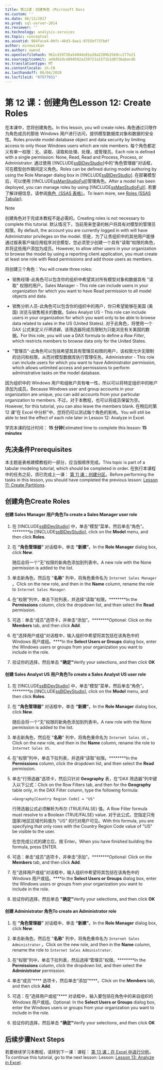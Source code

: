 ```yaml
---
title: 第12课：创建角色 |Microsoft Docs
ms.custom: ''
ms.date: 06/13/2017
ms.prod: sql-server-2014
ms.reviewer: ''
ms.technology: analysis-services
ms.topic: conceptual
ms.assetid: 984face4-00fc-46d3-8ae1-9755bf737bdf
author: minewiskan
ms.author: owend
ms.openlocfilehash: 962cd19726a5404de81e20a2209b25b9cc277e21
ms.sourcegitcommit: ad4d92dce894592a259721a1571b1d8736abacdb
ms.translationtype: MT
ms.contentlocale: zh-CN
ms.lasthandoff: 08/04/2020
ms.locfileid: "87577031"
---
```

# <a name="lesson-12-create-roles"></a><span data-ttu-id="1fef7-102">第 12 课：创建角色</span><span class="sxs-lookup"><span data-stu-id="1fef7-102">Lesson 12: Create Roles</span></span>
  <span data-ttu-id="1fef7-103">在本课中，您将创建角色。</span><span class="sxs-lookup"><span data-stu-id="1fef7-103">In this lesson, you will create roles.</span></span> <span data-ttu-id="1fef7-104">角色通过只限作为角色成员的那些 Windows 用户进行访问，提供模型数据库对象和数据的安全性。</span><span class="sxs-lookup"><span data-stu-id="1fef7-104">Roles provide model database object and data security by limiting access to only those Windows users which are role members.</span></span> <span data-ttu-id="1fef7-105">每个角色都定义有单一权限：无、读取、读取和处理、处理，或管理员。</span><span class="sxs-lookup"><span data-stu-id="1fef7-105">Each role is defined with a single permission: None, Read, Read and Process, Process, or Administrator.</span></span> <span data-ttu-id="1fef7-106">通过使用 [!INCLUDE[ssBIDevStudio](../includes/ssbidevstudio-md.md)]中的“角色管理器”对话框，可在模型创作期间定义角色。</span><span class="sxs-lookup"><span data-stu-id="1fef7-106">Roles can be defined during model authoring by using the Role Manager dialog box in [!INCLUDE[ssBIDevStudio](../includes/ssbidevstudio-md.md)].</span></span> <span data-ttu-id="1fef7-107">在部署模型后，可以使用 [!INCLUDE[ssManStudioFull](../includes/ssmanstudiofull-md.md)]管理角色。</span><span class="sxs-lookup"><span data-stu-id="1fef7-107">After a model has been deployed, you can manage roles by using [!INCLUDE[ssManStudioFull](../includes/ssmanstudiofull-md.md)].</span></span> <span data-ttu-id="1fef7-108">若要了解详细信息，请参阅[角色（SSAS 表格）](tabular-models/roles-ssas-tabular.md)。</span><span class="sxs-lookup"><span data-stu-id="1fef7-108">To learn more, see [Roles &#40;SSAS Tabular&#41;](tabular-models/roles-ssas-tabular.md).</span></span>  
  
> [!NOTE]  
>  <span data-ttu-id="1fef7-109">创建角色对于完成本教程不是必需的。</span><span class="sxs-lookup"><span data-stu-id="1fef7-109">Creating roles is not necessary to complete this tutorial.</span></span> <span data-ttu-id="1fef7-110">默认情况下，当前用来登录的帐户将具有对模型的管理员权限。</span><span class="sxs-lookup"><span data-stu-id="1fef7-110">By default, the account you are currently logged in with will have Administrator privileges on the model.</span></span> <span data-ttu-id="1fef7-111">但是，为了让贵组织中的其他用户能够通过报表客户端应用程序浏览模型，您必须至少创建一个具有“读取”权限的角色，并将这些用户添加为成员。</span><span class="sxs-lookup"><span data-stu-id="1fef7-111">However, to allow other users in your organization to browse the model by using a reporting client application, you must create at least one role with Read permissions and add those users as members.</span></span>  
  
 <span data-ttu-id="1fef7-112">将创建三个角色：</span><span class="sxs-lookup"><span data-stu-id="1fef7-112">You will create three roles:</span></span>  
  
-   <span data-ttu-id="1fef7-113">销售经理-此角色可以包含你的组织中希望其对所有模型对象和数据具有 "读取" 权限的用户。</span><span class="sxs-lookup"><span data-stu-id="1fef7-113">Sales Manager - This role can include users in your organization for which you want to have Read permission to all model objects and data.</span></span>  
  
-   <span data-ttu-id="1fef7-114">销售分析人员-此角色可以包含你的组织中的用户，你只希望能够在美国 (美国) 浏览与销售相关的数据。</span><span class="sxs-lookup"><span data-stu-id="1fef7-114">Sales Analyst US - This role can include users in your organization for which you want only to be able to browse data related to sales in the US (United States).</span></span> <span data-ttu-id="1fef7-115">对于此角色，将使用一个 DAX 公式来定义*行筛选器*，该筛选器将成员限制为只能浏览有关美国的数据。</span><span class="sxs-lookup"><span data-stu-id="1fef7-115">For this role, you will use a DAX formula to define a *Row Filter*, which restricts members to browse data only for the United States.</span></span>  
  
-   <span data-ttu-id="1fef7-116">"管理员"-此角色可以包括希望其具有管理员权限的用户，该权限允许无限制的访问和权限，从而对模型数据库执行管理任务。</span><span class="sxs-lookup"><span data-stu-id="1fef7-116">Administrator - This role can include users for which you want to have Administrator permission, which allows unlimited access and permissions to perform administrative tasks on the model database.</span></span>  
  
 <span data-ttu-id="1fef7-117">因为组织中的 Windows 用户和组帐户具有唯一性，所以可以将特定组织中的帐户添加为成员。</span><span class="sxs-lookup"><span data-stu-id="1fef7-117">Because Windows user and group accounts in your organization are unique, you can add accounts from your particular organization to members.</span></span> <span data-ttu-id="1fef7-118">不过，对于本教程，也可以将成员保留为空。</span><span class="sxs-lookup"><span data-stu-id="1fef7-118">However, for this tutorial, you can also leave the members blank.</span></span> <span data-ttu-id="1fef7-119">在稍后的第 12 课“在 Excel 中分析”中，您将仍可以测试每个角色的影响。</span><span class="sxs-lookup"><span data-stu-id="1fef7-119">You will still be able to test the effect of each role later in Lesson 12: Analyze in Excel.</span></span>  
  
 <span data-ttu-id="1fef7-120">学完本课的估计时间： **15 分钟**</span><span class="sxs-lookup"><span data-stu-id="1fef7-120">Estimated time to complete this lesson: **15 minutes**</span></span>  
  
## <a name="prerequisites"></a><span data-ttu-id="1fef7-121">先决条件</span><span class="sxs-lookup"><span data-stu-id="1fef7-121">Prerequisites</span></span>  
 <span data-ttu-id="1fef7-122">本主题是表格建模教程的一部分，应当按顺序完成。</span><span class="sxs-lookup"><span data-stu-id="1fef7-122">This topic is part of a tabular modeling tutorial, which should be completed in order.</span></span> <span data-ttu-id="1fef7-123">在执行本课程中的任务之前，须已完成上一课： [第 11 课：创建分区](lesson-10-create-partitions.md)。</span><span class="sxs-lookup"><span data-stu-id="1fef7-123">Before performing the tasks in this lesson, you should have completed the previous lesson: [Lesson 11: Create Partitions](lesson-10-create-partitions.md).</span></span>  
  
## <a name="create-roles"></a><span data-ttu-id="1fef7-124">创建角色</span><span class="sxs-lookup"><span data-stu-id="1fef7-124">Create Roles</span></span>  
  
#### <a name="to-create-a-sales-manager-user-role"></a><span data-ttu-id="1fef7-125">创建 Sales Manager 用户角色</span><span class="sxs-lookup"><span data-stu-id="1fef7-125">To create a Sales Manager user role</span></span>  
  
1.  <span data-ttu-id="1fef7-126">在 [!INCLUDE[ssBIDevStudio](../includes/ssbidevstudio-md.md)] 中，单击“模型”菜单，然后单击“角色”。\*\*\*\*\*\*\*\*</span><span class="sxs-lookup"><span data-stu-id="1fef7-126">In [!INCLUDE[ssBIDevStudio](../includes/ssbidevstudio-md.md)], click on the **Model** menu, and then click **Roles**.</span></span>  
  
2.  <span data-ttu-id="1fef7-127">在 **“角色管理器”** 对话框中，单击 **“新建”**。</span><span class="sxs-lookup"><span data-stu-id="1fef7-127">In the **Role Manager** dialog box, click **New**.</span></span>  
  
     <span data-ttu-id="1fef7-128">随后会将一个“无”权限的新角色添加到列表中。</span><span class="sxs-lookup"><span data-stu-id="1fef7-128">A new role with the None permission is added to the list.</span></span>  
  
3.  <span data-ttu-id="1fef7-129">单击新角色，然后在 "**名称**" 列中，将角色重命名为 `Internet Sales Manager` 。</span><span class="sxs-lookup"><span data-stu-id="1fef7-129">Click on the new role, and then in the **Name** column, rename the role to `Internet Sales Manager`.</span></span>  
  
4.  <span data-ttu-id="1fef7-130">在“权限”列中，单击下拉列表，并选择“读取”权限。\*\*\*\*\*\*\*\*</span><span class="sxs-lookup"><span data-stu-id="1fef7-130">In the **Permissions** column, click the dropdown list, and then select the **Read** permission.</span></span>  
  
5.  <span data-ttu-id="1fef7-131">可选：单击“成员”选项卡，并单击“添加”。\*\*\*\*\*\*\*\*</span><span class="sxs-lookup"><span data-stu-id="1fef7-131">Optional: Click on the **Members** tab, and then click **Add**.</span></span>  
  
6.  <span data-ttu-id="1fef7-132">在“选择用户或组”对话框中，输入组织中希望将其包括在该角色中的 Windows 用户或组。\*\*\*\*</span><span class="sxs-lookup"><span data-stu-id="1fef7-132">In the **Select Users or Groups** dialog box, enter the Windows users or groups from your organization you want to include in the role.</span></span>  
  
7.  <span data-ttu-id="1fef7-133">验证你的选择，然后单击 **"确定"**</span><span class="sxs-lookup"><span data-stu-id="1fef7-133">Verify your selections, and then click **OK**</span></span>  
  
#### <a name="to-create-a-sales-analyst-us-user-role"></a><span data-ttu-id="1fef7-134">创建 Sales Analyst US 用户角色</span><span class="sxs-lookup"><span data-stu-id="1fef7-134">To create a Sales Analyst US user role</span></span>  
  
1.  <span data-ttu-id="1fef7-135">在 [!INCLUDE[ssBIDevStudio](../includes/ssbidevstudio-md.md)] 中，单击“模型”菜单，然后单击“角色”。\*\*\*\*\*\*\*\*</span><span class="sxs-lookup"><span data-stu-id="1fef7-135">In [!INCLUDE[ssBIDevStudio](../includes/ssbidevstudio-md.md)], click on the **Model** menu, and then click **Roles**.</span></span>  
  
2.  <span data-ttu-id="1fef7-136">在 **“角色管理器”** 对话框中，单击 **“新建”**。</span><span class="sxs-lookup"><span data-stu-id="1fef7-136">In the **Role Manager** dialog box, click **New**.</span></span>  
  
     <span data-ttu-id="1fef7-137">随后会将一个“无”权限的新角色添加到列表中。</span><span class="sxs-lookup"><span data-stu-id="1fef7-137">A new role with the None permission is added to the list.</span></span>  
  
3.  <span data-ttu-id="1fef7-138">单击新角色，然后在 "**名称**" 列中，将角色重命名为 `Internet Sales US` 。</span><span class="sxs-lookup"><span data-stu-id="1fef7-138">Click on the new role, and then in the **Name** column, rename the role to `Internet Sales US`.</span></span>  
  
4.  <span data-ttu-id="1fef7-139">在“权限”列中，单击下拉列表，并选择“读取”权限。\*\*\*\*\*\*\*\*</span><span class="sxs-lookup"><span data-stu-id="1fef7-139">In the **Permissions** column, click the dropdown list, and then select the **Read** permission.</span></span>  
  
5.  <span data-ttu-id="1fef7-140">单击“行筛选器”选项卡，然后只针对 **Geography** 表，在“DAX 筛选器”列中键入以下公式：</span><span class="sxs-lookup"><span data-stu-id="1fef7-140">Click on the Row Filters tab, and then for the **Geography** table only, in the DAX Filter column, type the following formula:</span></span>  
  
     `=Geography[Country Region Code] = "US"`  
  
     <span data-ttu-id="1fef7-141">行筛选器公式必须解析为布尔 (TRUE/FALSE) 值。</span><span class="sxs-lookup"><span data-stu-id="1fef7-141">A Row Filter formula must resolve to a Boolean (TRUE/FALSE) value.</span></span> <span data-ttu-id="1fef7-142">对于此公式，您指定只有国家/地区区域代码值为 "US" 的行对用户可见。</span><span class="sxs-lookup"><span data-stu-id="1fef7-142">With this formula, you are specifying that only rows with the Country Region Code value of "US" be visible to the user.</span></span>  
  
     <span data-ttu-id="1fef7-143">在您完成公式的建立后，按 Enter。</span><span class="sxs-lookup"><span data-stu-id="1fef7-143">When you have finished building the formula, press ENTER.</span></span>  
  
6.  <span data-ttu-id="1fef7-144">可选：单击“成员”选项卡，并单击“添加”。\*\*\*\*\*\*\*\*</span><span class="sxs-lookup"><span data-stu-id="1fef7-144">Optional: Click on the **Members** tab, and then click **Add**.</span></span>  
  
7.  <span data-ttu-id="1fef7-145">在“选择用户或组”对话框中，输入组织中希望将其包括在该角色中的 Windows 用户或组。\*\*\*\*</span><span class="sxs-lookup"><span data-stu-id="1fef7-145">In the **Select Users or Groups** dialog box, enter the Windows users or groups from your organization you want to include in the role.</span></span>  
  
8.  <span data-ttu-id="1fef7-146">验证你的选择，然后单击 **"确定"**</span><span class="sxs-lookup"><span data-stu-id="1fef7-146">Verify your selections, and then click **OK**</span></span>  
  
#### <a name="to-create-an-administrator-role"></a><span data-ttu-id="1fef7-147">创建 Administrator 角色</span><span class="sxs-lookup"><span data-stu-id="1fef7-147">To create an Administrator role</span></span>  
  
1.  <span data-ttu-id="1fef7-148">在 **“角色管理器”** 对话框中，单击 **“新建”**。</span><span class="sxs-lookup"><span data-stu-id="1fef7-148">In the **Role Manager** dialog box, click **New**.</span></span>  
  
2.  <span data-ttu-id="1fef7-149">单击新角色，然后在 "**名称**" 列中，将角色重命名为 `Internet Sales Administrator` 。</span><span class="sxs-lookup"><span data-stu-id="1fef7-149">Click on the new role, and then in the **Name** column, rename the role to `Internet Sales Administrator`.</span></span>  
  
3.  <span data-ttu-id="1fef7-150">在“权限”列中，单击下拉列表，然后选择“管理员”权限。\*\*\*\*\*\*\*\*</span><span class="sxs-lookup"><span data-stu-id="1fef7-150">In the **Permissions** column, click the dropdown list, and then select the **Administrator** permission.</span></span>  
  
4.  <span data-ttu-id="1fef7-151">单击“成员”\*\*\*\* 选项卡，然后单击“添加”\*\*\*\*。</span><span class="sxs-lookup"><span data-stu-id="1fef7-151">Click on the **Members** tab, and then click **Add**.</span></span>  
  
5.  <span data-ttu-id="1fef7-152">可选：在“选择用户或组”\*\*\*\* 对话框中，输入要包括在角色中的来自组织的 Windows 用户或组。</span><span class="sxs-lookup"><span data-stu-id="1fef7-152">Optional: In the **Select Users or Groups** dialog box, enter the Windows users or groups from your organization you want to include in the role.</span></span>  
  
6.  <span data-ttu-id="1fef7-153">验证你的选择，然后单击 **"确定"**</span><span class="sxs-lookup"><span data-stu-id="1fef7-153">Verify your selections, and then click **OK**</span></span>  
  
## <a name="next-steps"></a><span data-ttu-id="1fef7-154">后续步骤</span><span class="sxs-lookup"><span data-stu-id="1fef7-154">Next Steps</span></span>  
 <span data-ttu-id="1fef7-155">若要继续学习本教程，请转到下一课：课程： [第 13 课：在 Excel 中进行分析](lesson-12-analyze-in-excel.md)。</span><span class="sxs-lookup"><span data-stu-id="1fef7-155">To continue this tutorial, go to the next lesson: Lesson: [Lesson 13: Analyze in Excel](lesson-12-analyze-in-excel.md).</span></span>  
  
  

